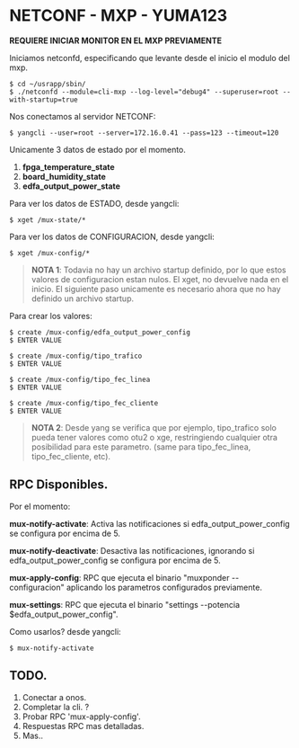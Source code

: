 # NETCONF -  MXP - YUMA123

**REQUIERE INICIAR MONITOR EN EL MXP PREVIAMENTE**

Iniciamos netconfd, especificando que levante desde el inicio el modulo del mxp.

    $ cd ~/usrapp/sbin/
    $ ./netconfd --module=cli-mxp --log-level="debug4" --superuser=root --with-startup=true
    
Nos conectamos al servidor NETCONF: 

    $ yangcli --user=root --server=172.16.0.41 --pass=123 --timeout=120

Unicamente 3 datos de estado por el momento. 


 1. **fpga_temperature_state**
 2. **board_humidity_state**
 3. **edfa_output_power_state**

Para ver los datos de ESTADO, desde yangcli:

    $ xget /mux-state/*
    
Para ver los datos de CONFIGURACION, desde yangcli:

    $ xget /mux-config/*

> **NOTA 1**: Todavia no hay un archivo startup definido, por lo que estos valores de configuracion estan nulos. El xget, no devuelve nada en el inicio. El siguiente paso unicamente es necesario ahora que no hay definido un archivo startup.

Para crear los valores: 

    $ create /mux-config/edfa_output_power_config
    $ ENTER VALUE
    
    $ create /mux-config/tipo_trafico
    $ ENTER VALUE
    
    $ create /mux-config/tipo_fec_linea
    $ ENTER VALUE
    
    $ create /mux-config/tipo_fec_cliente
    $ ENTER VALUE
    
> **NOTA 2**: Desde yang se verifica que por ejemplo, tipo_trafico solo pueda tener valores como otu2 o xge, restringiendo cualquier otra posibilidad para este parametro. (same para tipo_fec_linea, tipo_fec_cliente, etc).


## RPC Disponibles.

Por el momento:

**mux-notify-activate**: Activa las notificaciones si edfa_output_power_config se configura por encima de 5.

**mux-notify-deactivate**: Desactiva las notificaciones, ignorando si edfa_output_power_config se configura por encima de 5.

**mux-apply-config**: RPC que ejecuta el binario "muxponder --configuracion" aplicando los parametros configurados previamente.

**mux-settings**: RPC que ejecuta el binario "settings --potencia $edfa_output_power_config".

Como usarlos? desde yangcli:

    $ mux-notify-activate
    
## TODO. 

1. Conectar a onos.
2. Completar la cli. ?
3. Probar RPC 'mux-apply-config'.
4. Respuestas RPC mas detalladas. 
5. Mas..

